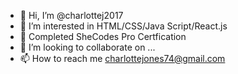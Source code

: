 - 👋 Hi, I’m @charlottej2017
- 👀 I’m interested in HTML/CSS/Java Script/React.js
- 🌱 Completed SheCodes Pro Certfication
- 💞️ I’m looking to collaborate on ...
- 📫 How to reach me charlottejones74@gmail.com

<!---
charlottej2017/charlottej2017 is a ✨ special ✨ repository because its `README.md` (this file) appears on your GitHub profile.
You can click the Preview link to take a look at your changes.
--->
